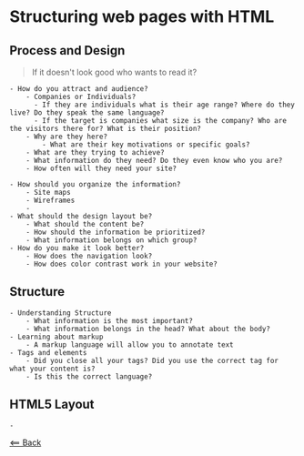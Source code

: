 # Structuring web pages with HTML

## Process and Design
> If it doesn't look good who wants to read it?

    - How do you attract and audience?
        - Companies or Individuals?
          - If they are individuals what is their age range? Where do they live? Do they speak the same language?
          - If the target is companies what size is the company? Who are the visitors there for? What is their position?
        - Why are they here?
            - What are their key motivations or specific goals?
        - What are they trying to achieve?
        - What information do they need? Do they even know who you are?
        - How often will they need your site?

    - How should you organize the information?
        - Site maps
        - Wireframes
        - 
    - What should the design layout be?
        - What should the content be?
        - How should the information be prioritized?
        - What information belongs on which group?
    - How do you make it look better?
        - How does the navigation look?
        - How does color contrast work in your website?

## Structure

    - Understanding Structure
        - What information is the most important?
        - What information belongs in the head? What about the body?
    - Learning about markup
        - A markup language will allow you to annotate text
    - Tags and elements
        - Did you close all your tags? Did you use the correct tag for what your content is?
        - Is this the correct language?

## HTML5 Layout

    - 



[<== Back](README.md)